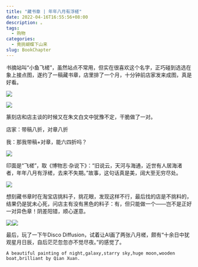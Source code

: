 ```yaml
---
title: "藏书章 | 年年八月有浮槎"
date: 2022-04-16T16:55:56+08:00
description: 。
tags:
  - 购物
categories:
  - 竟挑蝴蝶下山来
slug: BookChapter
---
```


书摘站叫“小鱼飞槎”，虽然站点不常用，但实在很喜欢这个名字，正巧碰到选选在象上接点图，遂约了一稿藏书章，店里排了一个月，十分钟前店家发来成图，真是好看。

![](https://res.cloudinary.com/mantyke/image/upload/v1650099827/%E5%BE%AE%E4%BF%A1%E5%9B%BE%E7%89%87_20220416170126_yjtawb.jpg)

![](https://res.cloudinary.com/mantyke/image/upload/v1650099827/%E5%BE%AE%E4%BF%A1%E5%9B%BE%E7%89%87_20220416170141_rj3rjf.jpg)

篆刻店和店主谈的时候又在朱文白文中犹豫不定，干脆做了一对。

店家：带稿八折，对章八折

我：那我带稿+对章，能六四折吗？

![](https://res.cloudinary.com/mantyke/image/upload/v1650099828/%E5%BE%AE%E4%BF%A1%E5%9B%BE%E7%89%87_20220416170144_pgxaau.jpg)

印面是“飞槎”，取《博物志·杂说下》：“旧说云，天河与海通，近世有人居海渚者，年年八月有浮槎，去来不失期。”故事，这句话真是美，阔大至无穷尽处。

![](https://res.cloudinary.com/mantyke/image/upload/v1650099827/%E5%BE%AE%E4%BF%A1%E5%9B%BE%E7%89%87_20220416170147_umxqsx.jpg)

想刻藏书章时在淘宝店挑料子，挑花眼，发现这样不行，最后找的店是不挑料的，结果仍是犹未心死，问店主有没有黑色的料子：有，但只能做一个——岂不是正好一对异色章！阴差阳错，顺心遂意。

![](https://res.cloudinary.com/mantyke/image/upload/v1650109801/%E5%85%AB%E6%9C%88%E6%A7%8E_mdkrho.png)![](https://res.cloudinary.com/mantyke/image/upload/v1650648506/SARRK_L6C2_NEQ__1F_IL8Y_ri5anb.jpg)

最后，玩了一下午Disco Diffusion，试着让AI画了两张八月槎，颇有“十余日中犹观星月日辰，自后茫茫忽忽亦不觉尽夜。”的感觉了。

```
A beautiful painting of night,galaxy,starry sky,huge moon,wooden boat,brilliant by Qian Xuan.
```

<br>

<br>
